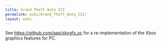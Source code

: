 ```yaml
---
title: Grand Theft Auto III
permalink: wiki/Grand_Theft_Auto_III/
layout: wiki
---
```


See <https://github.com/aap/skygfx_vc> for a re-implementation of the
Xbox graphics features for PC.
